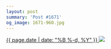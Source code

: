 ```yaml
---
layout: post
summary: 'Post #1671'
og_image: 1671-960.jpg
---
```


<p>
 <time>
  <a href="/1671">
   {{ page.date | date: "%B %-d, %Y" }}
  </a>
 </time>
 <a href="/1671">
  <img data-taken="8/7/2022" sizes="(min-width: 700px) 50vw, calc(100vw - 2rem)" src="{{ site.assets_url }}/1671-480.jpg" srcset="{{ site.assets_url }}/1671-240.jpg 240w, {{ site.assets_url }}/1671-480.jpg 480w, {{ site.assets_url }}/1671-720.jpg 720w, {{ site.assets_url }}/1671-960.jpg 960w"/>
 </a>
</p>
